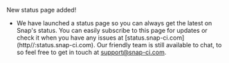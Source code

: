 New status page added!

* We have launched a status page so you can always get the latest on Snap's status. You can easily subscribe to this page for updates or check it when you have any issues at [status.snap-ci.com] (http//:status.snap-ci.com). Our friendly team is still available to chat, to so feel free to get in touch at support@snap-ci.com.

